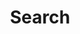 ---
title: "Search"
layout: "search"
url: "/search/"
summary: "search"
placeholder: "Search The Hidden Port..."
---